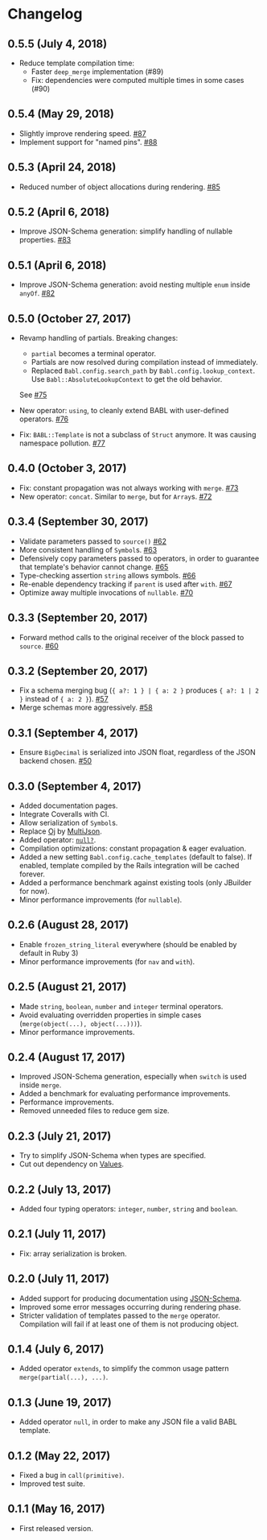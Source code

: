 # Changelog

## 0.5.5 (July 4, 2018)
- Reduce template compilation time:
  - Faster `deep_merge` implementation (#89)
  - Fix: dependencies were computed multiple times in some cases (#90)

## 0.5.4 (May 29, 2018)
- Slightly improve rendering speed. [#87](https://github.com/getbannerman/babl/pull/87)
- Implement support for "named pins". [#88](https://github.com/getbannerman/babl/pull/88)

## 0.5.3 (April 24, 2018)
- Reduced number of object allocations during rendering. [#85](https://github.com/getbannerman/babl/pull/85)

## 0.5.2 (April 6, 2018)
- Improve JSON-Schema generation: simplify handling of nullable properties. [#83](https://github.com/getbannerman/babl/pull/83)

## 0.5.1 (April 6, 2018)
- Improve JSON-Schema generation: avoid nesting multiple `enum` inside `anyOf`. [#82](https://github.com/getbannerman/babl/pull/82)

## 0.5.0 (October 27, 2017)
- Revamp handling of partials. Breaking changes:
    - `partial` becomes a terminal operator.
    - Partials are now resolved during compilation instead of immediately.
    - Replaced `Babl.config.search_path` by `Babl.config.lookup_context`. Use `Babl::AbsoluteLookupContext`
    to get the old behavior.

    See [#75](https://github.com/getbannerman/babl/pull/75)

- New operator: `using`, to cleanly extend BABL with user-defined operators. [#76](https://github.com/getbannerman/babl/pull/76)
- Fix: `BABL::Template` is not a subclass of `Struct` anymore. It was causing namespace pollution. [#77](https://github.com/getbannerman/babl/pull/77)

## 0.4.0 (October 3, 2017)
- Fix: constant propagation was not always working with `merge`. [#73](https://github.com/getbannerman/babl/pull/73)
- New operator: `concat`. Similar to `merge`, but for `Array`s. [#72](https://github.com/getbannerman/babl/pull/72)

## 0.3.4 (September 30, 2017)
- Validate parameters passed to `source()` [#62](https://github.com/getbannerman/babl/pull/62)
- More consistent handling of `Symbol`s. [#63](https://github.com/getbannerman/babl/pull/63)
- Defensively copy parameters passed to operators, in order to guarantee that template's behavior cannot change. [#65](https://github.com/getbannerman/babl/pull/65)
- Type-checking assertion `string` allows symbols. [#66](https://github.com/getbannerman/babl/pull/66)
- Re-enable dependency tracking if `parent` is used after `with`. [#67](https://github.com/getbannerman/babl/pull/67)
- Optimize away multiple invocations of `nullable`. [#70](https://github.com/getbannerman/babl/pull/70)

## 0.3.3 (September 20, 2017)
- Forward method calls to the original receiver of the block passed to `source`. [#60](https://github.com/getbannerman/babl/pull/60)

## 0.3.2 (September 20, 2017)
- Fix a schema merging bug (`{ a?: 1 } | { a: 2 }` produces `{ a?: 1 | 2 }`  instead of `{ a: 2 }`). [#57](https://github.com/getbannerman/babl/pull/57)
- Merge schemas more aggressively. [#58](https://github.com/getbannerman/babl/pull/58)

## 0.3.1 (September 4, 2017)
- Ensure `BigDecimal` is serialized into JSON float, regardless of the JSON backend chosen. [#50](https://github.com/getbannerman/babl/pull/50)

## 0.3.0 (September 4, 2017)
- Added documentation pages.
- Integrate Coveralls with CI.
- Allow serialization of `Symbol`s.
- Replace [Oj](https://github.com/ohler55/oj) by [MultiJson](https://github.com/intridea/multi_json).
- Added operator: [`null?`](pages/operators.md#is_null).
- Compilation optimizations: constant propagation & eager evaluation.
- Added a new setting `Babl.config.cache_templates` (default to false). If enabled, template compiled by the Rails integration will be cached forever.
- Added a performance benchmark against existing tools (only JBuilder for now).
- Minor performance improvements (for `nullable`).

## 0.2.6 (August 28, 2017)
- Enable `frozen_string_literal` everywhere (should be enabled by default in Ruby 3)
- Minor performance improvements (for `nav` and `with`).

## 0.2.5 (August 21, 2017)
- Made `string`, `boolean`, `number` and `integer` terminal operators.
- Avoid evaluating overridden properties in simple cases (`merge(object(...), object(...)))`).
- Minor performance improvements.

## 0.2.4 (August 17, 2017)
- Improved JSON-Schema generation, especially when `switch` is used inside `merge`.
- Added a benchmark for evaluating performance improvements.
- Performance improvements.
- Removed unneeded files to reduce gem size.

## 0.2.3 (July 21, 2017)
- Try to simplify JSON-Schema when types are specified.
- Cut out dependency on [Values](https://github.com/tcrayford/Values).

## 0.2.2 (July 13, 2017)

- Added four typing operators: `integer`, `number`, `string` and `boolean`.

## 0.2.1 (July 11, 2017)

- Fix: array serialization is broken.

## 0.2.0 (July 11, 2017)

- Added support for producing documentation using [JSON-Schema](http://json-schema.org/).
- Improved some error messages occurring during rendering phase.
- Stricter validation of templates passed to the `merge` operator. Compilation will fail if at least one of them is not producing object.

## 0.1.4 (July 6, 2017)

- Added operator `extends`, to simplify the common usage pattern `merge(partial(...), ...)`.

## 0.1.3 (June 19, 2017)

- Added operator `null`, in order to make any JSON file a valid BABL template.

## 0.1.2 (May 22, 2017)

- Fixed a bug in `call(primitive)`.
- Improved test suite.

## 0.1.1 (May 16, 2017)

- First released version.
